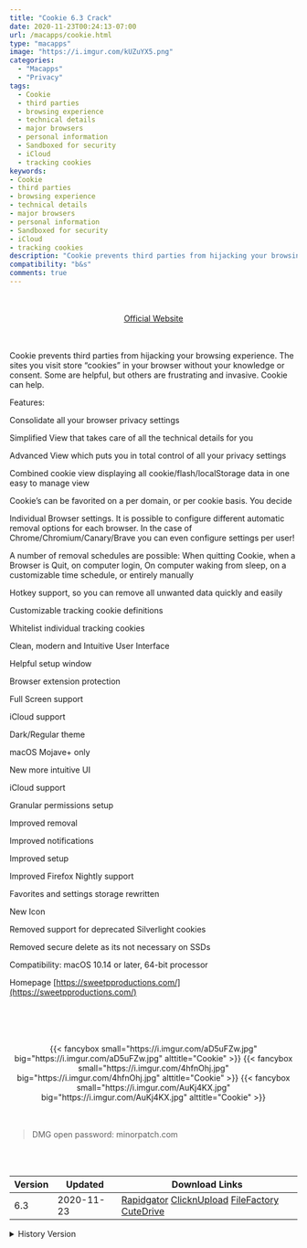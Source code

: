 ```yaml
---
title: "Cookie 6.3 Crack"
date: 2020-11-23T00:24:13-07:00
url: /macapps/cookie.html
type: "macapps"
image: "https://i.imgur.com/kUZuYX5.png"
categories:
  - "Macapps"
  - "Privacy"
tags:
  - Cookie
  - third parties
  - browsing experience
  - technical details
  - major browsers
  - personal information
  - Sandboxed for security
  - iCloud
  - tracking cookies
keywords:
- Cookie
- third parties
- browsing experience
- technical details
- major browsers
- personal information
- Sandboxed for security
- iCloud
- tracking cookies
description: "Cookie prevents third parties from hijacking your browsing experience. The sites you visit store “cookies” in your browser without your knowledge or consent."
compatibility: "b&s"
comments: true
---
```


<br/>
<br/>
<center>
<a href="https://sweetpproductions.com/" target="blank"><div class="border px-4 border-blue-500 rounded-lg transition duration-500 
    ease-in-out w-48 text-lg text-blue-500 text-center hover:bg-blue-500 hover:text-white">
  Official Website 
</div></a>
</center>
<br/>
<br/>

Cookie prevents third parties from hijacking your browsing experience. The sites you visit store “cookies” in your browser without your knowledge or consent. Some are helpful, but others are frustrating and invasive. Cookie can help.

Features:

Consolidate all your browser privacy settings

Simplified View that takes care of all the technical details for you

Advanced View which puts you in total control of all your privacy settings

Combined cookie view displaying all cookie/flash/localStorage data in one easy to manage view

Cookie’s can be favorited on a per domain, or per cookie basis. You decide

Individual Browser settings. It is possible to configure different automatic removal options for each browser. In the case of Chrome/Chromium/Canary/Brave you can even configure settings per user!

A number of removal schedules are possible: When quitting Cookie, when a Browser is Quit, on computer login, On computer waking from sleep, on a customizable time schedule, or entirely manually

Hotkey support, so you can remove all unwanted data quickly and easily

Customizable tracking cookie definitions

Whitelist individual tracking cookies

Clean, modern and Intuitive User Interface

Helpful setup window

Browser extension protection

Full Screen support


iCloud support

Dark/Regular theme

macOS Mojave+ only

New more intuitive UI

iCloud support

Granular permissions setup

Improved removal

Improved notifications

Improved setup

Improved Firefox Nightly support

Favorites and settings storage rewritten

New Icon

Removed support for deprecated Silverlight cookies

Removed secure delete as its not necessary on SSDs

Compatibility: macOS 10.14 or later, 64-bit processor

Homepage [https://sweetpproductions.com/](https://sweetpproductions.com/)

<br/>
<br/>
<script async src="https://pagead2.googlesyndication.com/pagead/js/adsbygoogle.js"></script>
<ins class="adsbygoogle"
     style="display:block; text-align:center;"
     data-ad-layout="in-article"
     data-ad-format="fluid"
     data-ad-client="ca-pub-8746275014476192"
     data-ad-slot="5144997159"></ins>
<script>
     (adsbygoogle = window.adsbygoogle || []).push({});
</script>
<br/>
<br/>


<center>

<div class="w-full grid grid-cols-3 flex gap-2">
{{< fancybox small="https://i.imgur.com/aD5uFZw.jpg" big="https://i.imgur.com/aD5uFZw.jpg" alttitle="Cookie" >}}
{{< fancybox small="https://i.imgur.com/4hfnOhj.jpg" big="https://i.imgur.com/4hfnOhj.jpg" alttitle="Cookie" >}}
{{< fancybox small="https://i.imgur.com/AuKj4KX.jpg" big="https://i.imgur.com/AuKj4KX.jpg" alttitle="Cookie" >}}
</div>

</center>

<br/>
<br/>


> DMG open password: minorpatch.com

<br/>

<br/>
<div id="history_version" class="history_version">

| Version | Updated | Download Links |
| ---- | ---- | ---- |
| 6.3 | 2020-11-23 | [Rapidgator](https://ouo.io/FDDjTVq)   [ClicknUpload](https://ouo.io/6z91R3)   [FileFactory](https://ouo.io/vR5fkU)   [CuteDrive](https://ouo.io/oahxpru) |
<details>
<summary>History Version</summary>

| Version | Updated | Download Links |
| ---- | ---- | ---- |
| 6.2 | 2020-11-18 | [Rapidgator](https://ouo.io/ViwL2pT)   [ClicknUpload](https://ouo.io/iVkPhc)   [FileFactory](https://ouo.io/6FrXge)   [CuteDrive](https://ouo.io/0cfvmTY) |
| 6.1.6 | 2020-10-19 | [UsersCloud](https://ouo.io/B9kouQ)   [ClicknUpload](https://ouo.io/OL6fO2)   [FileFactory](https://ouo.io/QaIrUl)   [CuteDrive](https://ouo.io/lzBXmKG) |
| 6.1.5 | 2020-09-06 | [UsersCloud](https://ouo.io/BkWKRJ)   [ClicknUpload](https://ouo.io/G7vYNX)   [FileFactory](https://ouo.io/VtFpIIv)   [CuteDrive](https://ouo.io/OPt88s) |
| 6.1.4 | 2020-08-31 | [UsersCloud](https://ouo.io/6zYPFI)   [ClicknUpload](https://ouo.io/aQX2NQp)   [FileFactory](https://ouo.io/WVBGvc)   [CuteDrive](https://ouo.io/8kjVDW) |
| 6.1.3 | 2020-08-25 | [UsersCloud](https://ouo.io/UgjW6Z)   [ClicknUpload](https://ouo.io/3cR33T)   [FileFactory](https://ouo.io/8IPUT2)   [CuteDrive](https://ouo.io/8IPUT2) |
| 6.1.2 | 2020-08-13 | [UsersCloud](https://ouo.io/l0bmdO)   [ClicknUpload](https://ouo.io/uP9y6O)   [FileFactory](https://ouo.io/zG6491)   [CuteDrive](https://ouo.io/ph1HO3) |
| 6.1.1 | 2020-07-31 | [UsersCloud](https://ouo.io/3q3TTp)   [ClicknUpload](https://ouo.io/5GiQOJ)   [FileFactory](https://ouo.io/Ss4JSG)   [CuteDrive](https://ouo.io/nGgpJ1) |
| 6.0.17 | 2020-07-11 | [UsersCloud](https://ouo.io/H8JOikU)   [ClicknUpload](https://ouo.io/yzzscL)   [FileFactory](https://ouo.io/0ofKPe)   [CuteDrive](https://ouo.io/MyJtlk) |
| 6.0.16 | 2020-06-12 | [UsersCloud](https://ouo.io/A7nMfX)   [ClicknUpload](https://ouo.io/cQNxrAT)   [FileFactory](https://ouo.io/CrXnmS)   [CuteDrive](https://ouo.io/kD5Msf) |
| 6.0.15 | 2020-05-30 | [UsersCloud](https://ouo.io/9OH8woJ)   [ClicknUpload](https://ouo.io/0htbO3)   [FileFactory](https://ouo.io/CNYPQg)   [CuteDrive](https://ouo.io/Z8OyoN) |
| 6.0.14 | 2020-05-12 | [UsersCloud](https://ouo.io/eZxMDs)   [ClicknUpload](https://ouo.io/eZxMDs)   [FileFactory](https://ouo.io/ykP3Fy)   [CuteDrive](https://ouo.io/obhJsE) |
| 6.0.13 | 2020-04-25 | [UsersCloud](https://ouo.io/eF1kNI)   [ClicknUpload](https://ouo.io/my871v)   [FileFactory](https://ouo.io/31Z0gD)   [CuteDrive](https://ouo.io/0JHkyZu) |
| 6.0.12 | 2020-03-14 | [UsersCloud](https://ouo.io/hL96eF)   [ClicknUpload](https://ouo.io/n1yshD)   [FileFactory](https://ouo.io/K9x0Db)   [CuteDrive](https://ouo.io/WmRKvd) |
| 6.0.11 | 2020-02-07 | [UsersCloud](https://ouo.io/4MaCs3Z)   [ClicknUpload](https://ouo.io/9VKGrnK)   [Mega](https://ouo.io/lR0vAn)   [CuteDrive](https://ouo.io/3OKTjB) |
| 5.13 | 2020-02-06 | [UsersCloud](https://ouo.io/5GLW7q)   [ClicknUpload](https://ouo.io/NnDg5I)   [Mega](https://ouo.io/xLZwFJN)   [CuteDrive](https://ouo.io/reTPzB) |
</details>

</div>
